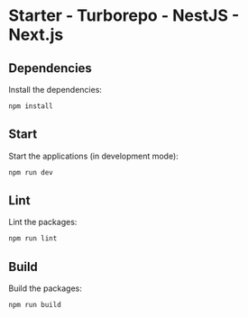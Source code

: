 # Starter - Turborepo - NestJS - Next.js

## Dependencies

Install the dependencies:

```bash
npm install
```

## Start

Start the applications (in development mode):

```bash
npm run dev
```

## Lint

Lint the packages:

```bash
npm run lint
```

## Build

Build the packages:

```bash
npm run build
```
